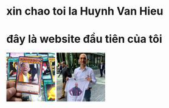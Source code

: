 <html>
 <head>
<h1>xin chao toi la Huynh Van Hieu </h1>
  <h1> đây là website đầu tiên của tôi </h1>
  <body>
    <img src="ntt.jpg" alt="Nha tien tri" width="128" height="128">

<img src="meme.jpg" alt="meme" style="width:128px;height:128px;">
</body>
</html>
